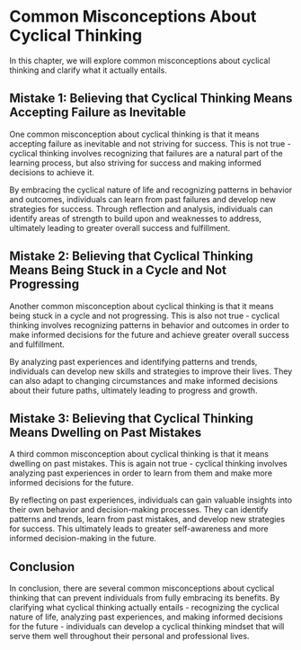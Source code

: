 Common Misconceptions About Cyclical Thinking
=========================================================================================

In this chapter, we will explore common misconceptions about cyclical thinking and clarify what it actually entails.

Mistake 1: Believing that Cyclical Thinking Means Accepting Failure as Inevitable
---------------------------------------------------------------------------------

One common misconception about cyclical thinking is that it means accepting failure as inevitable and not striving for success. This is not true - cyclical thinking involves recognizing that failures are a natural part of the learning process, but also striving for success and making informed decisions to achieve it.

By embracing the cyclical nature of life and recognizing patterns in behavior and outcomes, individuals can learn from past failures and develop new strategies for success. Through reflection and analysis, individuals can identify areas of strength to build upon and weaknesses to address, ultimately leading to greater overall success and fulfillment.

Mistake 2: Believing that Cyclical Thinking Means Being Stuck in a Cycle and Not Progressing
--------------------------------------------------------------------------------------------

Another common misconception about cyclical thinking is that it means being stuck in a cycle and not progressing. This is also not true - cyclical thinking involves recognizing patterns in behavior and outcomes in order to make informed decisions for the future and achieve greater overall success and fulfillment.

By analyzing past experiences and identifying patterns and trends, individuals can develop new skills and strategies to improve their lives. They can also adapt to changing circumstances and make informed decisions about their future paths, ultimately leading to progress and growth.

Mistake 3: Believing that Cyclical Thinking Means Dwelling on Past Mistakes
---------------------------------------------------------------------------

A third common misconception about cyclical thinking is that it means dwelling on past mistakes. This is again not true - cyclical thinking involves analyzing past experiences in order to learn from them and make more informed decisions for the future.

By reflecting on past experiences, individuals can gain valuable insights into their own behavior and decision-making processes. They can identify patterns and trends, learn from past mistakes, and develop new strategies for success. This ultimately leads to greater self-awareness and more informed decision-making in the future.

Conclusion
----------

In conclusion, there are several common misconceptions about cyclical thinking that can prevent individuals from fully embracing its benefits. By clarifying what cyclical thinking actually entails - recognizing the cyclical nature of life, analyzing past experiences, and making informed decisions for the future - individuals can develop a cyclical thinking mindset that will serve them well throughout their personal and professional lives.

